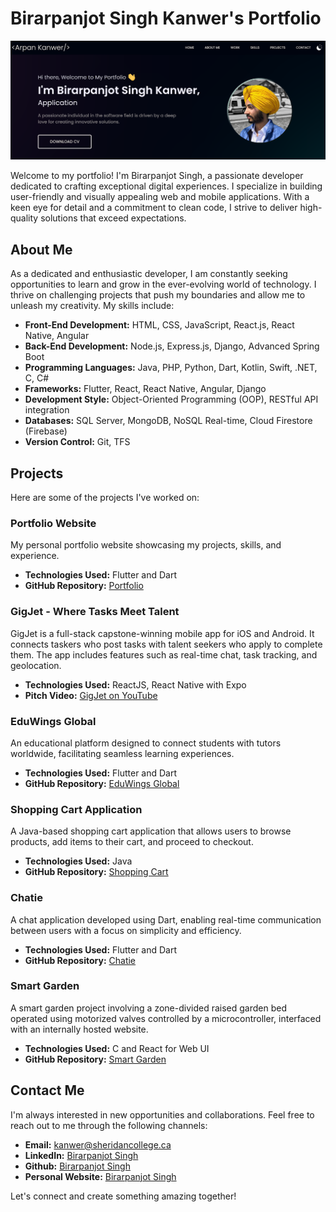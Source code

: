 # Birarpanjot Singh Kanwer's Portfolio

![Birarpanjot Singh](github_images/portfolio_photo.png)

Welcome to my portfolio! I'm Birarpanjot Singh, a passionate developer dedicated to crafting exceptional digital experiences. I specialize in building user-friendly and visually appealing web and mobile applications. With a keen eye for detail and a commitment to clean code, I strive to deliver high-quality solutions that exceed expectations.

## About Me

As a dedicated and enthusiastic developer, I am constantly seeking opportunities to learn and grow in the ever-evolving world of technology. I thrive on challenging projects that push my boundaries and allow me to unleash my creativity. My skills include:

- **Front-End Development:** HTML, CSS, JavaScript, React.js, React Native, Angular  
- **Back-End Development:** Node.js, Express.js, Django, Advanced Spring Boot  
- **Programming Languages:** Java, PHP, Python, Dart, Kotlin, Swift, .NET, C, C#  
- **Frameworks:** Flutter, React, React Native, Angular, Django  
- **Development Style:** Object-Oriented Programming (OOP), RESTful API integration  
- **Databases:** SQL Server, MongoDB, NoSQL Real-time, Cloud Firestore (Firebase)  
- **Version Control:** Git, TFS

## Projects

Here are some of the projects I've worked on:

### Portfolio Website

My personal portfolio website showcasing my projects, skills, and experience.

- **Technologies Used:** Flutter and Dart
- **GitHub Repository:** [Portfolio](https://github.com/arpankanwer/portfolio)

### GigJet - Where Tasks Meet Talent

GigJet is a full-stack capstone-winning mobile app for iOS and Android. It connects taskers who post tasks with talent seekers who apply to complete them. The app includes features such as real-time chat, task tracking, and geolocation.  

- **Technologies Used:** ReactJS, React Native with Expo  
- **Pitch Video:** [GigJet on YouTube](https://www.youtube.com/watch?v=M1adKEKeFLo)

### EduWings Global

An educational platform designed to connect students with tutors worldwide, facilitating seamless learning experiences.

- **Technologies Used:** Flutter and Dart
- **GitHub Repository:** [EduWings Global](https://github.com/arpankanwer/eduwings_global)

### Shopping Cart Application

A Java-based shopping cart application that allows users to browse products, add items to their cart, and proceed to checkout.

- **Technologies Used:** Java
- **GitHub Repository:** [Shopping Cart](https://github.com/arpankanwer/ShoppingCart)

### Chatie

A chat application developed using Dart, enabling real-time communication between users with a focus on simplicity and efficiency.

- **Technologies Used:** Flutter and Dart
- **GitHub Repository:** [Chatie](https://github.com/arpankanwer/chatie)

### Smart Garden

A smart garden project involving a zone-divided raised garden bed operated using motorized valves controlled by a microcontroller, interfaced with an internally hosted website.

- **Technologies Used:** C and React for Web UI
- **GitHub Repository:** [Smart Garden](https://github.com/arpankanwer/SmartGarden)

## Contact Me

I'm always interested in new opportunities and collaborations. Feel free to reach out to me through the following channels:

- **Email:** [kanwer@sheridancollege.ca](mailto:kanwer@sheridancollege.ca)
- **LinkedIn:** [Birarpanjot Singh](https://www.linkedin.com/in/arpankanwer)
- **Github:** [Birarpanjot Singh](https://github.com/arpankanwer/)
- **Personal Website:** [Birarpanjot Singh](https://arpankanwer.tech/)

Let's connect and create something amazing together!
